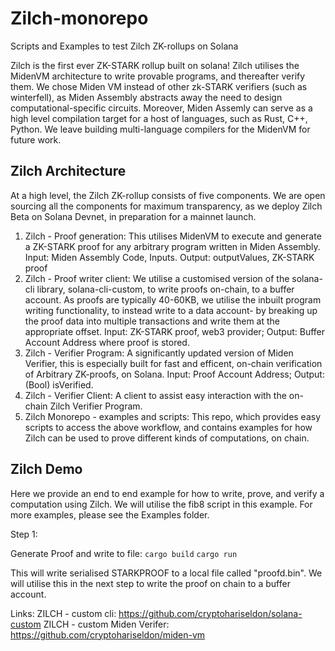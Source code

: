 # Zilch-monorepo
Scripts and Examples to test Zilch ZK-rollups on Solana

Zilch is the first ever ZK-STARK rollup built on solana! Zilch utilises the MidenVM architecture to write provable programs, and thereafter verify them.
We chose Miden VM instead of other zk-STARK verifiers (such as winterfell), as Miden Assembly abstracts away the need to design computational-specific circuits. Moreover, Miden Assemly can serve as a high level compilation target for a host of languages, such as Rust, C++, Python. We leave building multi-language compilers for the MidenVM for future work.

## Zilch Architecture
At a high level, the Zilch ZK-rollup consists of five components. We are open sourcing all the components for maximum transparency, as we deploy Zilch Beta on Solana Devnet, in preparation for a mainnet launch.

1. Zilch - Proof generation: This utilises MidenVM to execute and generate a ZK-STARK proof for any arbitrary program written in Miden Assembly. Input: Miden Assembly Code, Inputs. Output: outputValues, ZK-STARK proof
2. Zilch - Proof writer client: We utilise a customised version of the solana-cli library, solana-cli-custom, to write proofs on-chain, to a buffer account. As proofs are typically 40-60KB, we utilise the inbuilt program writing functionality, to instead write to a data account- by breaking up the proof data into multiple transactions and write them at the appropriate offset.
Input: ZK-STARK proof, web3 provider; Output: Buffer Account Address where proof is stored.
3. Zilch - Verifier Program: A significantly updated version of Miden Verifier, this is especially built for fast and efficent, on-chain verification of Arbitrary ZK-proofs, on Solana. Input: Proof Account Address; Output: (Bool) isVerified.
4. Zilch - Verifier Client: A client to assist easy interaction with the on-chain Zilch Verifier Program.
5. Zilch Monorepo - examples and scripts: This repo, which provides easy scripts to access the above workflow, and contains examples for how Zilch can be used to prove different kinds of computations, on chain.

## Zilch Demo

Here we provide an end to end example for how to write, prove, and verify a computation using Zilch. We will utilise the fib8 script in this example. For more examples, please see the Examples folder.
<Coming Soon>

Step 1:

Generate Proof and write to file:
`cargo build`
`cargo run`

This will write serialised STARKPROOF to a local file called "proofd.bin". We will utilise this in the next step to write the proof on chain to a buffer account.

Links:
ZILCH - custom cli: https://github.com/cryptohariseldon/solana-custom
ZILCH - custom Miden Verifer: https://github.com/cryptohariseldon/miden-vm
